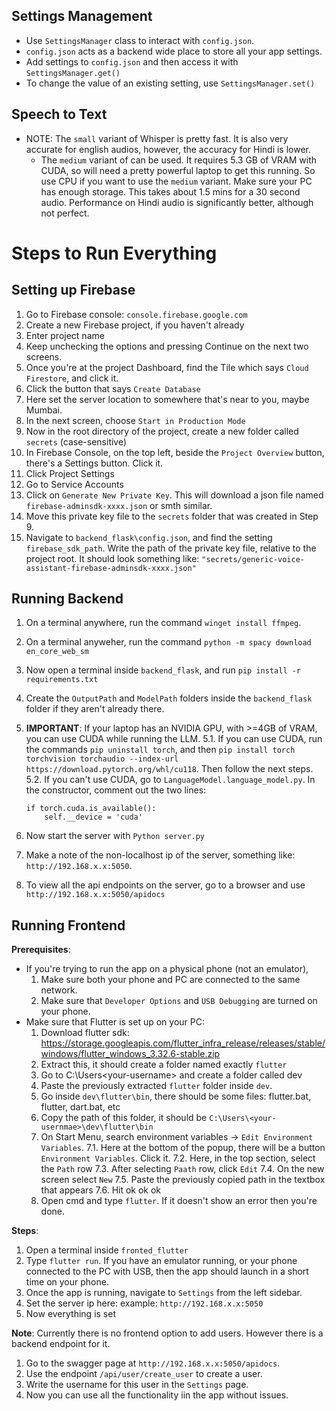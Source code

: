 ## Settings Management
- Use `SettingsManager` class to interact with `config.json`. 
- `config.json` acts as a backend wide place to store all your app settings.
- Add settings to `config.json` and then access it with `SettingsManager.get()`
- To change the value of an existing setting, use `SettingsManager.set()`

## Speech to Text
- NOTE: The `small` variant of Whisper is pretty fast. It is also very accurate for english audios, however, the accuracy for Hindi is lower.
    - The `medium` variant of can be used. It requires 5.3 GB of VRAM with CUDA, so will need a pretty powerful laptop to get this running. So use CPU if you want to use the `medium` variant. Make sure your PC has enough storage. This takes about 1.5 mins for a 30 second audio. Performance on Hindi audio is significantly better, although not perfect.

# Steps to Run Everything

## Setting up Firebase
1. Go to Firebase console: `console.firebase.google.com`
2. Create a new Firebase project, if you haven't already
3. Enter project name
4. Keep unchecking the options and pressing Continue on the next two screens.
5. Once you're at the project Dashboard, find the Tile which says `Cloud Firestore`, and click it.
6. Click the button that says `Create Database`
7. Here set the server location to somewhere that's near to you, maybe Mumbai.
8. In the next screen, choose `Start in Production Mode`
9. Now in the root directory of the project, create a new folder called `secrets` (case-sensitive)
10. In Firebase Console, on the top left, beside the `Project Overview` button, there's a Settings button. Click it.
11. Click Project Settings
12. Go to Service Accounts
13. Click on `Generate New Private Key`. This will download a json file named `firebase-adminsdk-xxxx.json` or smth similar.
14. Move this private key file to the `secrets` folder that was created in Step 9.
15. Navigate to `backend_flask\config.json`, and find the setting `firebase_sdk_path`. Write the path of the private key file, relative to the project root. It should look something like: `"secrets/generic-voice-assistant-firebase-adminsdk-xxxx.json"`

## Running Backend
1. On a terminal anywhere, run the command `winget install ffmpeg`.
2. On a terminal anyweher, run the command `python -m spacy download en_core_web_sm`
3. Now open a terminal inside `backend_flask`, and run `pip install -r requirements.txt`
4. Create the `OutputPath` and `ModelPath` folders inside the `backend_flask` folder if they aren't already there.
5. **IMPORTANT**: If your laptop has an NVIDIA GPU, with >=4GB of VRAM, you can use CUDA while running the LLM. 
    5.1. If you can use CUDA, run the commands `pip uninstall torch`, and then `pip install torch torchvision torchaudio --index-url https://download.pytorch.org/whl/cu118`. Then follow the next steps.
    5.2. If you can't use CUDA, go to `LanguageModel.language_model.py`. In the constructor, comment out the two lines:
    ```
    if torch.cuda.is_available():
        self.__device = 'cuda'
    ```
5. Now start the server with `Python server.py`
6. Make a note of the non-localhost ip of the server, something like: `http://192.168.x.x:5050`.

7. To view all the api endpoints on the server, go to a browser and use `http://192.168.x.x:5050/apidocs`

## Running Frontend
**Prerequisites**:
- If you're trying to run the app on a physical phone (not an emulator), 
    1. Make sure both your phone and PC are connected to the same network.
    2. Make sure that `Developer Options` and `USB Debugging` are turned on your phone.
- Make sure that Flutter is set up on your PC:
    1. Download flutter sdk: https://storage.googleapis.com/flutter_infra_release/releases/stable/windows/flutter_windows_3.32.6-stable.zip
    2. Extract this, it should create a folder named exactly `flutter`
    3. Go to C:\Users\<your-username> and create a folder called dev
    4. Paste the previously extracted `flutter` folder inside `dev`.
    5. Go inside `dev\flutter\bin`, there should be some files: flutter.bat, flutter, dart.bat, etc
    6. Copy the path of this folder, it should be `C:\Users\<your-usernmae>\dev\flutter\bin`
    7. On Start Menu, search environment variables -> `Edit Environment Variables`.
        7.1. Here at the bottom of the popup, there will be a button `Environment Variables`. Click it.
        7.2. Here, in the top section, select the `Path` row
        7.3. After selecting `Paath` row, click `Edit`
        7.4. On the new screen select `New`
        7.5. Paste the previously copied path in the textbox that appears
        7.6. Hit ok ok ok
    8. Open cmd and type `flutter`. If it doesn't show an error then you're done.

**Steps**:
1. Open a terminal inside `fronted_flutter`
2. Type `flutter run`. If you have an emulator running, or your phone connected to the PC with USB, then the app should launch in a short time on your phone.
3. Once the app is running, navigate to `Settings` from the left sidebar.
4. Set the server ip here: example: `http://192.168.x.x:5050`
5. Now everything is set

**Note**: Currently there is no frontend option to add users. However there is a backend endpoint for it.
1. Go to the swagger page at `http://192.168.x.x:5050/apidocs`.
2. Use the endpoint `/api/user/create_user` to create a user.
3. Write the username for this user in the `Settings` page.
4. Now you can use all the functionality iin the app without issues.